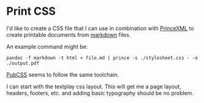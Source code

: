 # Print CSS

I'd like to create a CSS file
that I can use in combination with [PrinceXML](http://princexml.com)
to create printable documents from [markdown](http://daringfireball.net/projects/markdown) files.

An example command might be:

    pandoc -f markdown -t html < file.md | prince -s ./stylesheet.css - -o ./output.pdf

[PubCSS](http://thomaspark.co/2015/01/pubcss-formatting-academic-publications-in-html-css) seems to follow the same toolchain.

I can start with the textplay css layout.
This will get me a page layout, headers, footers, etc.
and adding basic typography should be no problem.
